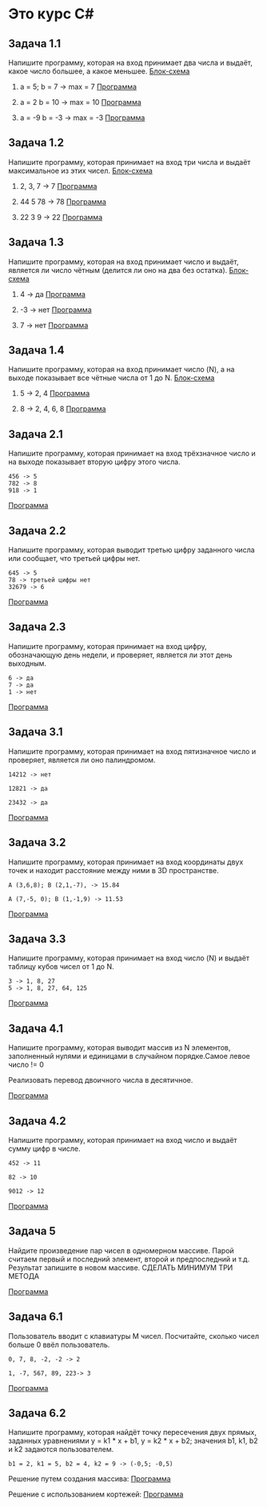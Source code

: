 # Это курс С#

 ## Задача 1.1
 Напишите программу, которая на вход принимает два числа и выдаёт, какое число большее, а какое меньшее.
 [Блок-схема](hw.ex.1.1\diagrams.drawio) 
    
  1.  a = 5; b = 7 -> max = 7
 [Программа](hw.ex.1.1\program.cs)

  2.  a = 2 b = 10 -> max = 10
 [Программа](hw.ex.1.2\program.cs)

  3.  a = -9 b = -3 -> max = -3
 [Программа](hw.ex.1.3\Program.cs)

 ## Задача 1.2
 Напишите программу, которая принимает на вход три числа и выдаёт максимальное из этих чисел.
 [Блок-схема](hw.ex.2.1\diagrams.drawio)

  1. 2, 3, 7 -> 7
 [Программа](hw.ex.2.1\Program.cs)

  2. 44 5 78 -> 78
 [Программа](hw.ex.2.2\Program.cs)

  3. 22 3 9 -> 22
 [Программа](hw.ex.2.3\Program.cs)

 ## Задача 1.3
 Напишите программу, которая на вход принимает число и выдаёт, является ли число чётным (делится ли оно на два без остатка).
 [Блок-схема](hw.ex.3.1\diagrams.drawio)

   1. 4 -> да
 [Программа](hw.ex.3.1\Program.cs)
 
   2. -3 -> нет
 [Программа](hw.ex.3.2\Program.cs)

   3. 7 -> нет
 [Программа](hw.ex.3.3\Program.cs)

 ## Задача 1.4
 Напишите программу, которая на вход принимает число (N), а на выходе показывает все чётные числа от 1 до N.
 [Блок-схема](hw.ex.4.1\diagrams.drawio)

  1. 5 -> 2, 4
 [Программа](hw.ex.4.1\Program.cs)
 
  2. 8 -> 2, 4, 6, 8
 [Программа](hw.ex.4.2\Program.cs)


 ## Задача 2.1
 Напишите программу, которая принимает на вход трёхзначное число и на выходе показывает вторую цифру этого числа.

    456 -> 5
    782 -> 8
    918 -> 1

 [Программа](HW2.Ex.1/Program.cs) 

 ## Задача 2.2
 Напишите программу, которая выводит третью цифру заданного числа или сообщает, что третьей цифры нет.

    645 -> 5
    78 -> третьей цифры нет
    32679 -> 6

 [Программа](HW2.Ex.2/Program.cs)

 ## Задача 2.3
 Напишите программу, которая принимает на вход цифру, обозначающую день недели, и проверяет, является ли этот день выходным.

    6 -> да
    7 -> да
    1 -> нет
    
 [Программа](HW2.Ex.3\Program.cs)
 
  ## Задача 3.1
  Напишите программу, которая принимает на вход пятизначное число и проверяет, является ли оно палиндромом.

    14212 -> нет

    12821 -> да

    23432 -> да
   
   [Программа](HW3.Ex.1/Program.cs)

  ## Задача 3.2
  Напишите программу, которая принимает на вход координаты двух точек и находит расстояние между ними в 3D пространстве.

    A (3,6,8); B (2,1,-7), -> 15.84

    A (7,-5, 0); B (1,-1,9) -> 11.53

   [Программа](HW3.Ex.2/Program.cs)

  ## Задача 3.3
  Напишите программу, которая принимает на вход число (N) и выдаёт таблицу кубов чисел от 1 до N.

    3 -> 1, 8, 27
    5 -> 1, 8, 27, 64, 125
  
   [Программа](HW3.Ex.3/Program.cs)

  ## Задача 4.1
  Напишите программу, которая выводит массив из N элементов, заполненный нулями и единицами в случайном порядке.Самое левое число != 0 

  Реализовать перевод двоичного числа в десятичное.

  [Программа](HW4.Ex.1/Program.cs)

  ## Задача 4.2
  Напишите программу, которая принимает на вход число и выдаёт сумму цифр в числе.

    452 -> 11

    82 -> 10

    9012 -> 12

   [Программа](HW4.Ex.2/Program.cs)

  ## Задача 5
  Найдите произведение пар чисел в одномерном массиве. 
  Парой считаем первый и последний элемент, второй и предпоследний и т.д. 
  Результат запишите в новом массиве.
  СДЕЛАТЬ МИНИМУМ ТРИ МЕТОДА

   [Программа](HW5.Ex.1/Program.cs)

  ## Задача 6.1
  Пользователь вводит с клавиатуры M чисел. Посчитайте, сколько чисел больше 0 ввёл пользователь.

    0, 7, 8, -2, -2 -> 2

    1, -7, 567, 89, 223-> 3
  
  [Программа](HW6.Ex.1/Program.cs)

  ## Задача 6.2
  Напишите программу, которая найдёт точку пересечения двух прямых, заданных уравнениями y = k1 * x + b1, y = k2 * x + b2; значения b1, k1, b2 и k2 задаются пользователем.

    b1 = 2, k1 = 5, b2 = 4, k2 = 9 -> (-0,5; -0,5)

  Решение путем создания массива:
  [Программа](HW6.Ex.2/Program.cs)
  
  Решение с использованием кортежей:
  [Программа](HW6.Ex.2.V2/Program.cs)
  